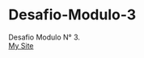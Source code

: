 # Desafio-Modulo-3
Desafio Modulo N° 3.<br>
[My Site](https://guidodevj.github.io/Desafio-Modulo-3/)

